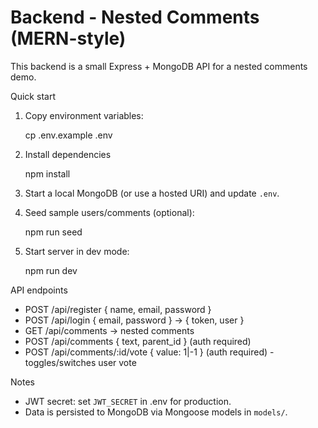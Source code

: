 # Backend - Nested Comments (MERN-style)

This backend is a small Express + MongoDB API for a nested comments demo.

Quick start

1. Copy environment variables:

   cp .env.example .env

2. Install dependencies

   npm install

3. Start a local MongoDB (or use a hosted URI) and update `.env`.

4. Seed sample users/comments (optional):

   npm run seed

5. Start server in dev mode:

   npm run dev

API endpoints

- POST /api/register { name, email, password }
- POST /api/login { email, password } -> { token, user }
- GET /api/comments -> nested comments
- POST /api/comments { text, parent_id } (auth required)
- POST /api/comments/:id/vote { value: 1|-1 } (auth required) - toggles/switches user vote

Notes

- JWT secret: set `JWT_SECRET` in .env for production.
- Data is persisted to MongoDB via Mongoose models in `models/`.
